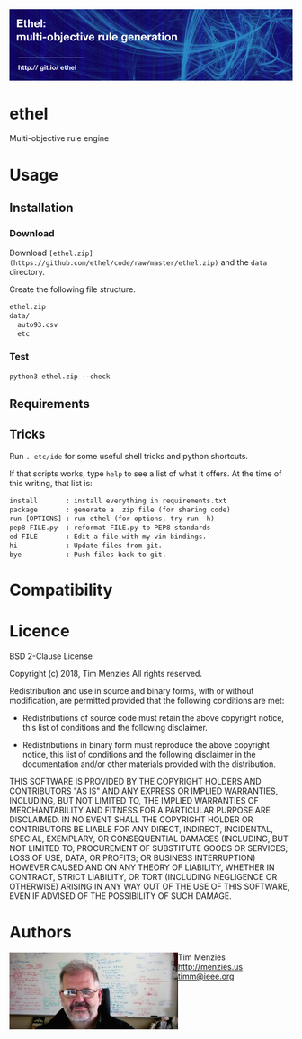 <img src="https://raw.githubusercontent.com/ethel/code/master/etc/img/banner.png">

# ethel

Multi-objective rule engine


# Usage

## Installation



### Download

Download `[ethel.zip](https://github.com/ethel/code/raw/master/ethel.zip)`   and the `data` directory. 

Create the following file structure.

```
ethel.zip
data/
  auto93.csv
  etc
```

### Test

```
python3 ethel.zip --check
```


## Requirements

## Tricks

Run `. etc/ide` for some useful shell tricks and python shortcuts.

If that scripts works, type `help` to see a list of what it offers. At the time of this writing,  that list is:


```
install       : install everything in requirements.txt
package       : generate a .zip file (for sharing code)
run [OPTIONS] : run ethel (for options, try run -h)
pep8 FILE.py  : reformat FILE.py to PEP8 standards
ed FILE       : Edit a file with my vim bindings.
hi            : Update files from git.
bye           : Push files back to git.
```

# Compatibility

# Licence

BSD 2-Clause License

Copyright (c) 2018, Tim Menzies
All rights reserved.

Redistribution and use in source and binary forms, with or without
modification, are permitted provided that the following conditions are met:

* Redistributions of source code must retain the above copyright notice, this
  list of conditions and the following disclaimer.

* Redistributions in binary form must reproduce the above copyright notice,
  this list of conditions and the following disclaimer in the documentation
  and/or other materials provided with the distribution.

THIS SOFTWARE IS PROVIDED BY THE COPYRIGHT HOLDERS AND CONTRIBUTORS "AS IS"
AND ANY EXPRESS OR IMPLIED WARRANTIES, INCLUDING, BUT NOT LIMITED TO, THE
IMPLIED WARRANTIES OF MERCHANTABILITY AND FITNESS FOR A PARTICULAR PURPOSE ARE
DISCLAIMED. IN NO EVENT SHALL THE COPYRIGHT HOLDER OR CONTRIBUTORS BE LIABLE
FOR ANY DIRECT, INDIRECT, INCIDENTAL, SPECIAL, EXEMPLARY, OR CONSEQUENTIAL
DAMAGES (INCLUDING, BUT NOT LIMITED TO, PROCUREMENT OF SUBSTITUTE GOODS OR
SERVICES; LOSS OF USE, DATA, OR PROFITS; OR BUSINESS INTERRUPTION) HOWEVER
CAUSED AND ON ANY THEORY OF LIABILITY, WHETHER IN CONTRACT, STRICT LIABILITY,
OR TORT (INCLUDING NEGLIGENCE OR OTHERWISE) ARISING IN ANY WAY OUT OF THE USE
OF THIS SOFTWARE, EVEN IF ADVISED OF THE POSSIBILITY OF SUCH DAMAGE.

# Authors

<img src="etc/img/timm.jpg" align=left>

Tim Menzies   
http://menzies.us    
timm@ieee.org
